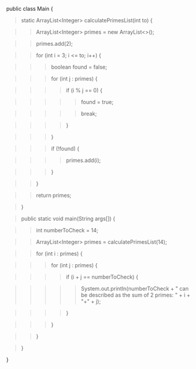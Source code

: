 public class Main {

> static ArrayList\<Integer> calculatePrimesList(int to) {

> > ArrayList\<Integer> primes = new ArrayList\<>();

> > primes.add(2);

> > for (int i = 3; i \<= to; i++) {

> > > boolean found = false;

> > > for (int j : primes) {

> > > > if (i % j == 0) {

> > > > > found = true;

> > > > > break;

> > > > }

> > > }

> > > if (!found) {

> > > > primes.add(i);

> > > }

> > }

> > return primes;

> }

> public static void main(String args\[\]) {

> > int numberToCheck = 14;

> > ArrayList\<Integer> primes = calculatePrimesList(14);

> > for (int i : primes) {

> > > for (int j : primes) {

> > > > if (i + j == numberToCheck) {

> > > > > System.out.println(numberToCheck + \" can be described as the
> > > > > sum of 2 primes: \" + i + \"+\" + j);

> > > > }

> > > }

> > }

> }

}